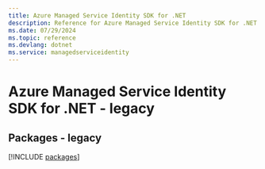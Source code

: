 ```yaml
---
title: Azure Managed Service Identity SDK for .NET
description: Reference for Azure Managed Service Identity SDK for .NET
ms.date: 07/29/2024
ms.topic: reference
ms.devlang: dotnet
ms.service: managedserviceidentity
---
```

# Azure Managed Service Identity SDK for .NET - legacy
## Packages - legacy
[!INCLUDE [packages](managed-service-identity-index.md)]
